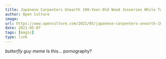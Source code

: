 ```yaml
---
title: Japanese Carpenters Unearth 100-Year-Old Wood Joineries While Taking Apart a Traditional House
author: Open Culture
image:
url: https://www.openculture.com/2021/05/japanese-carpenters-unearth-100-year-old-wood-joineries-while-taking-apart-a-traditional-house.html
date: 2021-05-07
tags: [magic]
type: link
---
```


_butterfly guy meme_ Is this... pornography?
